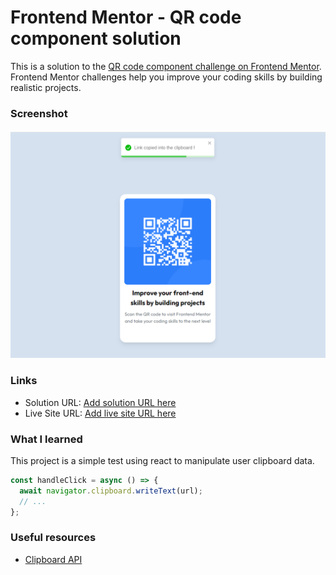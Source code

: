 # Frontend Mentor - QR code component solution

This is a solution to the [QR code component challenge on Frontend Mentor](https://www.frontendmentor.io/challenges/qr-code-component-iux_sIO_H). Frontend Mentor challenges help you improve your coding skills by building realistic projects.

### Screenshot

![Screen shot of the application UI](./qr-code.png)

### Links

- Solution URL: [Add solution URL here](https://your-solution-url.com)
- Live Site URL: [Add live site URL here](https://your-live-site-url.com)

### What I learned

This project is a simple test using react to manipulate user clipboard data.

```js
const handleClick = async () => {
  await navigator.clipboard.writeText(url);
  // ...
};
```

### Useful resources

- [Clipboard API](https://developer.mozilla.org/en-US/docs/Web/API/Clipboard_API)
